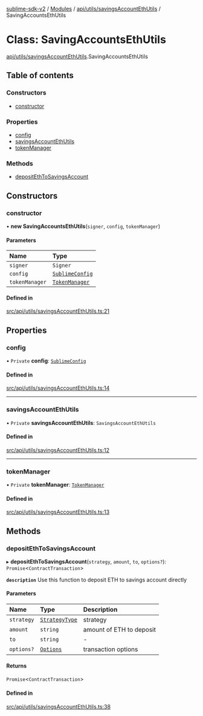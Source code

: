 [sublime-sdk-v2](../README.md) / [Modules](../modules.md) / [api/utils/savingsAccountEthUtils](../modules/api_utils_savingsAccountEthUtils.md) / SavingAccountsEthUtils

# Class: SavingAccountsEthUtils

[api/utils/savingsAccountEthUtils](../modules/api_utils_savingsAccountEthUtils.md).SavingAccountsEthUtils

## Table of contents

### Constructors

- [constructor](api_utils_savingsAccountEthUtils.SavingAccountsEthUtils.md#constructor)

### Properties

- [config](api_utils_savingsAccountEthUtils.SavingAccountsEthUtils.md#config)
- [savingsAccountEthUtils](api_utils_savingsAccountEthUtils.SavingAccountsEthUtils.md#savingsaccountethutils)
- [tokenManager](api_utils_savingsAccountEthUtils.SavingAccountsEthUtils.md#tokenmanager)

### Methods

- [depositEthToSavingsAccount](api_utils_savingsAccountEthUtils.SavingAccountsEthUtils.md#depositethtosavingsaccount)

## Constructors

### constructor

• **new SavingAccountsEthUtils**(`signer`, `config`, `tokenManager`)

#### Parameters

| Name | Type |
| :------ | :------ |
| `signer` | `Signer` |
| `config` | [`SublimeConfig`](../interfaces/types_sublimeConfig.SublimeConfig.md) |
| `tokenManager` | [`TokenManager`](tokenManager.TokenManager.md) |

#### Defined in

[src/api/utils/savingsAccountEthUtils.ts:21](https://github.com/sublime-finance/sublime-sdk/blob/cbfce7e/src/api/utils/savingsAccountEthUtils.ts#L21)

## Properties

### config

• `Private` **config**: [`SublimeConfig`](../interfaces/types_sublimeConfig.SublimeConfig.md)

#### Defined in

[src/api/utils/savingsAccountEthUtils.ts:14](https://github.com/sublime-finance/sublime-sdk/blob/cbfce7e/src/api/utils/savingsAccountEthUtils.ts#L14)

___

### savingsAccountEthUtils

• `Private` **savingsAccountEthUtils**: `SavingsAccountEthUtils`

#### Defined in

[src/api/utils/savingsAccountEthUtils.ts:12](https://github.com/sublime-finance/sublime-sdk/blob/cbfce7e/src/api/utils/savingsAccountEthUtils.ts#L12)

___

### tokenManager

• `Private` **tokenManager**: [`TokenManager`](tokenManager.TokenManager.md)

#### Defined in

[src/api/utils/savingsAccountEthUtils.ts:13](https://github.com/sublime-finance/sublime-sdk/blob/cbfce7e/src/api/utils/savingsAccountEthUtils.ts#L13)

## Methods

### depositEthToSavingsAccount

▸ **depositEthToSavingsAccount**(`strategy`, `amount`, `to`, `options?`): `Promise`<`ContractTransaction`\>

**`description`** Use this function to deposit ETH to savings account directly

#### Parameters

| Name | Type | Description |
| :------ | :------ | :------ |
| `strategy` | [`StrategyType`](../enums/types_Types.StrategyType.md) | strategy |
| `amount` | `string` | amount of ETH to deposit |
| `to` | `string` | - |
| `options?` | [`Options`](../interfaces/types_Types.Options.md) | transaction options |

#### Returns

`Promise`<`ContractTransaction`\>

#### Defined in

[src/api/utils/savingsAccountEthUtils.ts:38](https://github.com/sublime-finance/sublime-sdk/blob/cbfce7e/src/api/utils/savingsAccountEthUtils.ts#L38)
